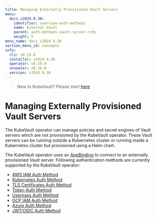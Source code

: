 ```yaml
---
title: Managing Externally Provisioned Vault Servers
menu:
  docs_v2024.9.30:
    identifier: overview-auth-methods
    name: External Vault
    parent: auth-methods-vault-server-crds
    weight: 5
menu_name: docs_v2024.9.30
section_menu_id: concepts
info:
  cli: v0.19.0
  installer: v2024.9.30
  operator: v0.19.0
  unsealer: v0.19.0
  version: v2024.9.30
---
```


> New to KubeVault? Please start [here](/docs/v2024.9.30/concepts/README).

# Managing Externally Provisioned Vault Servers

The KubeVault operator can manage policies and secret engines of Vault servers which are not provisioned by the KubeVault operator. These Vault servers can be running outside a Kubernetes cluster or running inside a Kubernetes cluster but provisioned using a Helm chart.

The KubeVault operator uses an [AppBinding](/docs/v2024.9.30/concepts/vault-server-crds/auth-methods/appbinding) to connect to an externally provisioned Vault server. Following authentication methods are currently supported by the KubeVault operator:

- [AWS IAM Auth Method](/docs/v2024.9.30/concepts/vault-server-crds/auth-methods/aws-iam)
- [Kubernetes Auth Method](/docs/v2024.9.30/concepts/vault-server-crds/auth-methods/kubernetes)
- [TLS Certificates Auth Method](/docs/v2024.9.30/concepts/vault-server-crds/auth-methods/tls)
- [Token Auth Method](/docs/v2024.9.30/concepts/vault-server-crds/auth-methods/token)
- [Userpass Auth Method](/docs/v2024.9.30/concepts/vault-server-crds/auth-methods/userpass)
- [GCP IAM Auth Method](/docs/v2024.9.30/concepts/vault-server-crds/auth-methods/gcp-iam)
- [Azure Auth Method](/docs/v2024.9.30/concepts/vault-server-crds/auth-methods/azure)
- [JWT/OIDC Auth Method](/docs/v2024.9.30/concepts/vault-server-crds/auth-methods/jwt-oidc)
